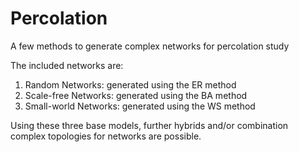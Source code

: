 # Percolation

A few methods to generate complex networks for percolation study

The included networks are:

1. Random Networks: generated using the ER method
2. Scale-free Networks: generated using the BA method
3. Small-world Networks: generated using the WS method

Using these three base models, further hybrids and/or combination complex topologies for networks are possible.